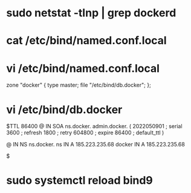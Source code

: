 # sudo netstat -tlnp | grep dockerd

# cat /etc/bind/named.conf.local
# vi /etc/bind/named.conf.local
zone "docker" {
    type master;
    file "/etc/bind/db.docker";
};

# vi /etc/bind/db.docker
$TTL 86400
@ IN SOA ns.docker. admin.docker. (
    2022050901 ; serial
    3600       ; refresh
    1800       ; retry
    604800     ; expire
    86400      ; default_ttl
)

@ IN NS ns.docker.
ns IN A 185.223.235.68
docker IN A 185.223.235.68

$
# sudo systemctl reload bind9
